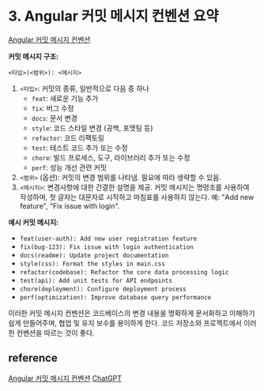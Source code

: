 # 3. Angular 커밋 메시지 컨벤션 요약

[Angular 커밋 메시지 컨벤션](https://gist.github.com/stephenparish/9941e89d80e2bc58a153)

**커밋 메시지 구조:**

```
<타입>(<범위>): <메시지>
```

1. `<타입>`: 커밋의 종류, 일반적으로 다음 중 하나
    - `feat`: 새로운 기능 추가
    - `fix`: 버그 수정
    - `docs`: 문서 변경
    - `style`: 코드 스타일 변경 (공백, 포맷팅 등)
    - `refactor`: 코드 리팩토링
    - `test`: 테스트 코드 추가 또는 수정
    - `chore`: 빌드 프로세스, 도구, 라이브러리 추가 또는 수정
    - `perf`: 성능 개선 관련 커밋
2. `<범위>` (옵션): 커밋의 변경 범위를 나타냄. 필요에 따라 생략할 수 있음.
3. `<메시지>`: 변경사항에 대한 간결한 설명을 제공. 커밋 메시지는 명령조를 사용하여 작성하며, 첫 글자는 대문자로 시작하고 마침표를 사용하지 않는다. 예: "Add new feature", "Fix issue with login".

**예시 커밋 메시지:**

- `feat(user-auth): Add new user registration feature`
- `fix(bug-123): Fix issue with login authentication`
- `docs(readme): Update project documentation`
- `style(css): Format the styles in main.css`
- `refactor(codebase): Refactor the core data processing logic`
- `test(api): Add unit tests for API endpoints`
- `chore(deployment): Configure deployment process`
- `perf(optimization): Improve database query performance`

이러한 커밋 메시지 컨벤션은 코드베이스의 변경 내용을 명확하게 문서화하고 이해하기 쉽게 만들어주며, 협업 및 유지 보수를 용이하게 한다. 코드 저장소와 프로젝트에서 이러한 컨벤션을 따르는 것이 좋다.

## reference
[Angular 커밋 메시지 컨벤션](https://gist.github.com/stephenparish/9941e89d80e2bc58a153)
[ChatGPT](https://chat.openai.com/) 